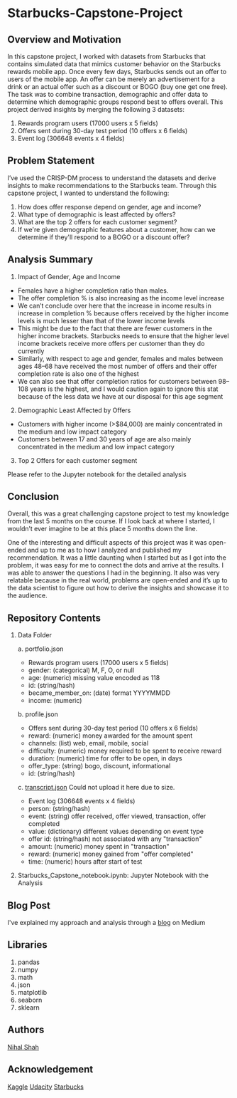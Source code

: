 # Starbucks-Capstone-Project

## Overview and Motivation

In this capstone project, I worked with datasets from Starbucks that contains simulated data that mimics customer behavior on the Starbucks rewards mobile app. Once every few days, Starbucks sends out an offer to users of the mobile app. An offer can be merely an advertisement for a drink or an actual offer such as a discount or BOGO (buy one get one free). The task was to combine transaction, demographic and offer data to determine which demographic groups respond best to offers overall. This project derived insights by merging the following 3 datasets:

1. Rewards program users (17000 users x 5 fields)
2. Offers sent during 30-day test period (10 offers x 6 fields)
3. Event log (306648 events x 4 fields)

## Problem Statement

I’ve used the CRISP-DM process to understand the datasets and derive insights to make recommendations to the Starbucks team. Through this capstone project, I wanted to understand the following:

1. How does offer response depend on gender, age and income? 
2. What type of demographic is least affected by offers?
3. What are the top 2 offers for each customer segment?
4. If we're given demographic features about a customer, how can we determine if they'll respond to a BOGO or a discount offer?

## Analysis Summary

1. Impact of Gender, Age and Income

- Females have a higher completion ratio than males. 
- The offer completion % is also increasing as the income level increase
- We can’t conclude over here that the increase in income results in increase in completion % because offers received by the higher income levels is much lesser than that of the lower income levels
- This might be due to the fact that there are fewer customers in the higher income brackets. Starbucks needs to ensure that the higher level income brackets receive more offers per customer than they do currently
- Similarly, with respect to age and gender, females and males between ages 48–68 have received the most number of offers and their offer completion rate is also one of the highest
- We can also see that offer completion ratios for customers between 98–108 years is the highest, and I would caution again to ignore this stat because of the less data we have at our disposal for this age segment

2. Demographic Least Affected by Offers

- Customers with higher income (>$84,000) are mainly concentrated in the medium and low impact category
- Customers between 17 and 30 years of age are also mainly concentrated in the medium and low impact category

3. Top 2 Offers for each customer segment

Please refer to the Jupyter notebook for the detailed analysis

## Conclusion

Overall, this was a great challenging capstone project to test my knowledge from the last 5 months on the course. If I look back at where I started, I wouldn’t ever imagine to be at this place 5 months down the line.

One of the interesting and difficult aspects of this project was it was open-ended and up to me as to how I analyzed and published my recommendation. It was a little daunting when I started but as I got into the problem, it was easy for me to connect the dots and arrive at the results. I was able to answer the questions I had in the beginning. It also was very relatable because in the real world, problems are open-ended and it’s up to the data scientist to figure out how to derive the insights and showcase it to the audience.

## Repository Contents

1. Data Folder

   a. portfolio.json
      * Rewards program users (17000 users x 5 fields)
      * gender: (categorical) M, F, O, or null
      * age: (numeric) missing value encoded as 118
      * id: (string/hash)
      * became_member_on: (date) format YYYYMMDD
      * income: (numeric)
   
   b. profile.json
      * Offers sent during 30-day test period (10 offers x 6 fields)
      * reward: (numeric) money awarded for the amount spent
      * channels: (list) web, email, mobile, social
      * difficulty: (numeric) money required to be spent to receive reward
      * duration: (numeric) time for offer to be open, in days
      * offer_type: (string) bogo, discount, informational
      * id: (string/hash)
   
   c. [transcript.json](https://www.kaggle.com/blacktile/starbucks-app-customer-reward-program-data) Could not upload it here due to size.
      * Event log (306648 events x 4 fields)
      * person: (string/hash)
      * event: (string) offer received, offer viewed, transaction, offer completed
      * value: (dictionary) different values depending on event type
      * offer id: (string/hash) not associated with any "transaction"
      * amount: (numeric) money spent in "transaction"
      * reward: (numeric) money gained from "offer completed"
      * time: (numeric) hours after start of test
      
 2. Starbucks_Capstone_notebook.ipynb: Jupyter Notebook with the Analysis

## Blog Post

I've explained my approach and analysis through a [blog](https://nihalshah1996.medium.com/starbucks-capstone-project-b78d7752d1e4) on Medium

## Libraries

1. pandas
2. numpy
3. math
4. json
5. matplotlib
6. seaborn
7. sklearn

## Authors

[Nihal Shah](https://github.com/NIHALDSM10)


## Acknowledgement

[Kaggle](https://www.kaggle.com/blacktile/starbucks-app-customer-reward-program-data)
[Udacity](https://www.udacity.com/)
[Starbucks](https://www.starbucks.com/)
